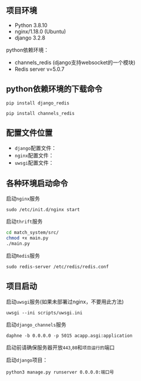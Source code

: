 ## 项目环境

- Python 3.8.10 
- nginx/1.18.0 (Ubuntu)
- django 3.2.8 



python依赖环境：

- channels_redis (django支持websocket的一个模块)
- Redis server v=5.0.7



## python依赖环境的下载命令

```shell
pip install django_redis

pip install channels_redis
```





## 配置文件位置

- `django`配置文件：
- `nginx`配置文件：
- `uwsgi`配置文件：





## 各种环境启动命令

启动`nginx`服务

```shell
sudo /etc/init.d/nginx start
```

启动`thrift`服务
```bash
cd match_system/src/
chmod +x main.py
./main.py
```

启动`Redis`服务

```shell
sudo redis-server /etc/redis/redis.conf
```





## 项目启动



启动`uwsgi`服务(如果未部署过nginx，不要用此方法)

```shell
uwsgi --ini scripts/uwsgi.ini
```

启动`django_channels`服务
```shell
daphne -b 0.0.0.0 -p 5015 acapp.asgi:application
```


启动前请确保服务器开放`443`,`80`和`项目运行的`端口

启动`django`项目：

```shell
python3 manage.py runserver 0.0.0.0:端口号
```

